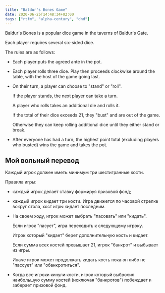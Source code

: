 ```yaml
---
title: "Baldur's Bones Game"
date: 2020-06-25T14:48:34+02:00
tags: ["rtfm", "alpha-century", "dnd"]
---
```


Baldur's Bones is a popular dice game in the taverns of Baldur's Gate.

Each player requires several six-sided dice.

The rules are as follows:

* Each player puts the agreed ante in the pot.
* Each player rolls three dice. Play then proceeds clockwise around the table, with the host of the game going last.
* On their turn, a player can choose to "stand" or "roll".

  If the player stands, the next player can take a turn.

  A player who rolls takes an additional die and rolls it.

  If the total of their dice exceeds 21, they "bust" and are out of the game.

   Otherwise they can keep rolling additional dice until they either stand or break.

* After everyone has had a turn, the highest point total (excluding players who busted) wins the game and takes the pot.

## Мой вольный перевод

Каждый игрок должен иметь минимум три шестигранные кости.

Правила игры:

* каждый игрок делает ставку формируя призовой фонд;
* каждый игрок кидает три кости. Игра движется по часовой стрелке вокруг стола, хост игры кидает последним.
* На своем ходу, игрок может выбрать "пасовать" или "кидать".

   Если игрок "пасует", игра переходить к следующему игроку.

   Игрок который "кидает" берет дополнительную кость и кидает.

   Если сумма всех костей превышает 21, игрок "банкрот" и выбывает из игры.

   Иначе игрок может продолжать кидать кость пока он либо не "пассует" или "обанкротиться".

* Когда все игроки кинули кости, игрок который выбросил наибольшую сумму костей (исключая "банкротов") побеждает и заберает призовой фонд.
